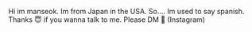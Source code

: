Hi im manseok.
Im from Japan in the USA.
So.... Im used to say spanish.
Thanks 😇
if you wanna talk to me. Please DM 🙏 (Instagram)

